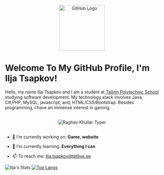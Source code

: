<div align="center">
<img src="https://github.com/raghavk16/raghavk16/blob/master/octo.gif" alt="GitHub Logo" width="150" height="150" />
</div>

# Welcome To My GitHub Profile, I'm Ilja Tsapkov!
Hello, my name Ilja Tsapkov and I am a student at [Tallinn Polytechnic School](https://www.tptlive.ee/) studying software development. My technology stack involves Java, C#,PHP, MySQL, javascript, and, HTML/CSS/Bootstrap. Besides programming, I have an immense interest in gaming.

<br/>
<div align="center">
<img src="http://pa1.narvii.com/7525/4bae528f77b9477081d4d606cac5f3a652cac7e4r1-220-220_00.gif" alt="Raghav Khullar Typer" />
</div>
<br/>


- 🔭 I’m currently working on: **Game, website**

- 🌱 I’m currently learning: **Everything I can**

- 📫 To reach me: ilja.tsapkov@tptlive.ee

![Ilja's Stats](https://github-readme-stats.vercel.app/api?username=IljaTsapkov&show_icons=true&theme=radical) [![Top Langs](https://github-readme-stats.vercel.app/api/top-langs/?username=IljaTsapkov&layout=compact&theme=radical)](https://github.com/anuraghazra/github-readme-stats)
 
<br/>
